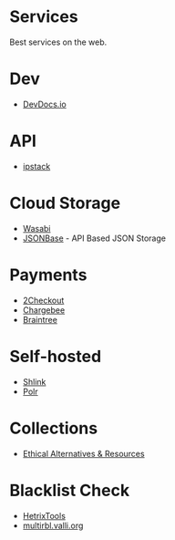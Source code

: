 # Services
Best services on the web.

# Dev

* [DevDocs.io](https://devdocs.io)

# API

* [ipstack](https://ipstack.com/)

# Cloud Storage
* [Wasabi](https://wasabi.com/)
* [JSONBase](https://jsonbase.com/) - API Based JSON Storage

# Payments
* [2Checkout](https://www.2checkout.com/)
* [Chargebee](https://www.chargebee.com/)
* [Braintree](https://www.braintreepayments.com/hu)

# Self-hosted
* [Shlink](https://shlink.io/)
* [Polr](https://polrproject.org/)

# Collections
* [Ethical Alternatives & Resources](https://ethical.net/resources/)

# Blacklist Check
* [HetrixTools](https://hetrixtools.com/blacklist-check/)
* [multirbl.valli.org](http://multirbl.valli.org/)
